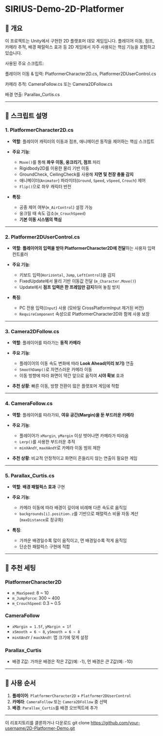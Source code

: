 # SIRIUS-Demo-2D-Platformer

## 📌 개요
이 프로젝트는 Unity에서 구현한 2D 플랫포머 데모 게임입니다.
플레이어 이동, 점프, 카메라 추적, 배경 패럴럭스 효과 등 2D 게임에서 자주 사용되는 핵심 기능을 포함하고 있습니다.

사용된 주요 스크립트:

플레이어 이동 & 입력: PlatformerCharacter2D.cs, Platformer2DUserControl.cs

카메라 추적: CameraFollow.cs 또는 Camera2DFollow.cs

배경 연출: Parallax_Curtis.cs

---

## 📜 스크립트 설명

### 1. **PlatformerCharacter2D.cs**&#x20;

* **역할**: 플레이어 캐릭터의 이동과 점프, 애니메이션 동작을 제어하는 핵심 스크립트
* **주요 기능**:

  * `Move()`를 통해 **좌우 이동, 웅크리기, 점프** 처리
  * Rigidbody2D를 이용한 물리 기반 이동
  * GroundCheck, CeilingCheck를 사용해 **지면 및 천장 충돌 감지**
  * 애니메이터(`Animator`) 파라미터(`Ground`, `Speed`, `vSpeed`, `Crouch`) 제어
  * `Flip()`으로 좌우 캐릭터 반전
* **특징**:

  * 공중 제어 여부(`m_AirControl`) 설정 가능
  * 웅크릴 때 속도 감소(`m_CrouchSpeed`)
  * **기본 이동 시스템의 핵심**

---

### 2. **Platformer2DUserControl.cs**&#x20;

* **역할**: **플레이어의 입력을 받아 PlatformerCharacter2D에 전달**하는 사용자 입력 컨트롤러
* **주요 기능**:

  * 키보드 입력(`Horizontal`, `Jump`, `LeftControl`)을 감지
  * FixedUpdate에서 물리 기반 이동값 전달 (`m_Character.Move()`)
  * Update에서 **점프 입력은 한 프레임만 감지**하여 놓침 방지
* **특징**:

  * PC 전용 입력(`Input`) 사용 (모바일 CrossPlatformInput 제거된 버전)
  * `RequireComponent` 속성으로 PlatformerCharacter2D와 함께 사용 보장

---

### 3. **Camera2DFollow\.cs**&#x20;

* **역할**: 플레이어를 따라가는 **동적 카메라**
* **주요 기능**:

  * 플레이어의 이동 속도 변화에 따라 **Look Ahead(미리 보기)** 연출
  * `SmoothDamp()`로 자연스러운 카메라 이동
  * 이동 방향에 따라 화면이 약간 앞으로 움직여 **시야 확보** 효과
* **추천 상황**: 빠른 이동, 방향 전환이 많은 플랫포머 게임에 적합

---

### 4. **CameraFollow\.cs**&#x20;

* **역할**: 플레이어를 따라가되, **여유 공간(Margin)을 둔 부드러운 카메라**
* **주요 기능**:

  * 플레이어가 `xMargin`, `yMargin` 이상 벗어나면 카메라가 따라옴
  * `Lerp()`를 사용한 부드러운 추적
  * `minXAndY`, `maxXAndY`로 카메라 이동 범위 제한
* **추천 상황**: 비교적 안정적이고 화면이 흔들리지 않는 연출이 필요한 게임

---

### 5. **Parallax\_Curtis.cs**&#x20;

* **역할**: **배경 패럴럭스 효과** 구현
* **주요 기능**:

  * 카메라 이동에 따라 배경이 깊이에 비례해 다른 속도로 움직임
  * `backgrounds[i].position.z`를 기반으로 패럴럭스 비율 자동 계산(`maxDistance`로 정규화)
* **특징**:

  * 가까운 배경일수록 많이 움직이고, 먼 배경일수록 적게 움직임
  * 단순한 패럴럭스 구현에 적합

---

## 🔧 추천 세팅

### PlatformerCharacter2D

* `m_MaxSpeed`: 8 \~ 10
* `m_JumpForce`: 300 \~ 400
* `m_CrouchSpeed`: 0.3 \~ 0.5

### CameraFollow

* `xMargin = 1.5f`, `yMargin = 1f`
* `xSmooth = 6 ~ 8`, `ySmooth = 6 ~ 8`
* `minXAndY` / `maxXAndY`: 맵 크기에 맞게 설정

### Parallax\_Curtis

* 배경 Z값: 가까운 배경은 작은 Z값(예: -1), 먼 배경은 큰 Z값(예: -10)

---

## 📂 사용 순서

1. **플레이어**: `PlatformerCharacter2D` + `Platformer2DUserControl`
2. **카메라**: `CameraFollow` 또는 `Camera2DFollow` 중 선택
3. **배경**: `Parallax_Curtis`를 배경 오브젝트에 추가

---

이 리포지토리를 클론하거나 다운로드
git clone https://github.com/your-username/2D-Platformer-Demo.git

